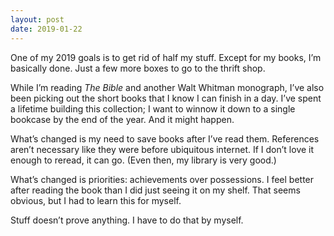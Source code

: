 ```yaml
---
layout: post
date: 2019-01-22
---
```


One of my 2019 goals is to get rid of half my stuff. Except for my books, I’m basically done. Just a few more boxes to go to the thrift shop. 

While I’m reading *The Bible* and another Walt Whitman monograph, I’ve also been picking out the short books that I know I can finish in a day. I’ve spent a lifetime building this collection; I want to winnow it down to a single bookcase by the end of the year. And it might happen. 

What’s changed is my need to save books after I’ve read them. References aren’t necessary like they were before ubiquitous internet. If I don’t love it enough to reread, it can go. (Even then, my library is very good.)

What’s changed is priorities: achievements over possessions. I feel better after reading the book than I did just seeing it on my shelf. That seems obvious, but I had to learn this for myself. 

Stuff doesn’t prove anything. I have to do that by myself. 

